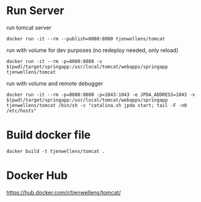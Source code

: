 # Run Server
run tomcat server
```
docker run -it --rm --publish=8080:8080 tjenwellens/tomcat
```

run with volume for dev purposes (no redeploy needed, only reload)
```
docker run -it --rm -p=8080:8080 -v $(pwd)/target/springapp:/usr/local/tomcat/webapps/springapp tjenwellens/tomcat
```

run with volume and remote debugger
```
docker run -it --rm -p=8080:8080 -p=1043:1043 -e JPDA_ADDRESS=1043 -v $(pwd)/target/springapp:/usr/local/tomcat/webapps/springapp tjenwellens/tomcat /bin/sh -c "catalina.sh jpda start; tail -F -n0 /etc/hosts"
```

# Build docker file
```
docker build -t tjenwellens/tomcat .
```

# Docker Hub

https://hub.docker.com/r/tjenwellens/tomcat/
